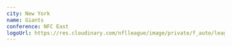 ```yaml
---
city: New York
name: Giants
conference: NFC East
logoUrl: https://res.cloudinary.com/nflleague/image/private/f_auto/league/t6mhdmgizi6qhndh8b9p
---
```

